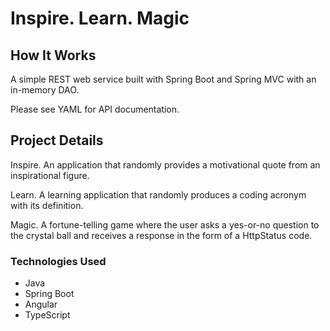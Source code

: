 # Inspire. Learn. Magic

## How It Works

A simple REST web service built with Spring Boot and Spring MVC with an in-memory DAO.

Please see YAML for API documentation.

## Project Details

Inspire. An application that randomly provides a motivational quote from an inspirational figure.

Learn. A learning application that randomly produces a coding acronym with its definition.

Magic. A fortune-telling game where the user asks a yes-or-no question to the crystal ball and receives a response in the form of a HttpStatus code.

### Technologies Used
* Java
* Spring Boot
* Angular
* TypeScript
